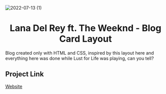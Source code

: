 ![2022-07-13 (1)](https://user-images.githubusercontent.com/108016103/178833731-c52c2b00-b13f-46af-8c70-e52b66600ded.png)

<h1 align="center">Lana Del Rey ft. The Weeknd - Blog Card Layout</h1>

Blog created only with HTML and CSS, inspired by this layout here and everything here was done while Lust for Life was playing, can you tell?


## Project Link
[Website](https://ahristudies.github.io/blogcard-template/)
